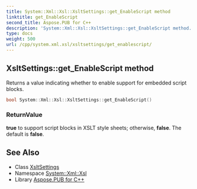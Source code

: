```yaml
---
title: System::Xml::Xsl::XsltSettings::get_EnableScript method
linktitle: get_EnableScript
second_title: Aspose.PUB for C++
description: 'System::Xml::Xsl::XsltSettings::get_EnableScript method. Returns a value indicating whether to enable support for embedded script blocks in C++.'
type: docs
weight: 500
url: /cpp/system.xml.xsl/xsltsettings/get_enablescript/
---
```

## XsltSettings::get_EnableScript method


Returns a value indicating whether to enable support for embedded script blocks.

```cpp
bool System::Xml::Xsl::XsltSettings::get_EnableScript()
```


### ReturnValue

**true** to support script blocks in XSLT style sheets; otherwise, **false**. The default is **false**.

## See Also

* Class [XsltSettings](../)
* Namespace [System::Xml::Xsl](../../)
* Library [Aspose.PUB for C++](../../../)
